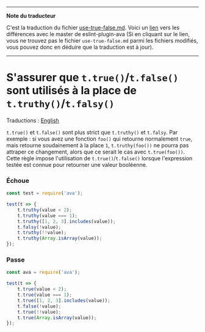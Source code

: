 ___
**Note du traducteur**

C'est la traduction du fichier [use-true-false.md](https://github.com/avajs/eslint-plugin-ava/blob/master/docs/rules/use-true-false.md). Voici un [lien](https://github.com/avajs/eslint-plugin-ava/compare/7542453058c30ebbc79c7bfeb689492fce226d8f...master#diff-ddb8eec6553e62e35444366d67672f38) vers les différences avec le master de eslint-plugin-ava (Si en cliquant sur le lien, vous ne trouvez pas le fichier `use-true-false.md` parmi les fichiers modifiés, vous pouvez donc en déduire que la traduction est à jour).
___
# S'assurer que `t.true()`/`t.false()` sont utilisés à la place de `t.truthy()`/`t.falsy()`

Traductions : [English](https://github.com/avajs/eslint-plugin-ava/blob/master/docs/rules/use-true-false.md)

`t.true()` et `t.false()` sont plus strict que `t.truthy()` et `t.falsy`.
Par exemple : si vous avez une fonction `foo()` qui retourne normalement `true`, mais retourne soudainement à la place `1`, `t.truthy(foo())` ne pourra pas attraper ce changement, alors que ce serait le cas avec `t.true(foo())`.
Cette règle impose l'utilisation de `t.true()`/`t.false()` lorsque l'expression testée est connue pour retourner une valeur booléenne.

### Échoue

```js
const test = require('ava');

test(t => {
	t.truthy(value < 2);
	t.truthy(value === 1);
	t.truthy([1, 2, 3].includes(value));
	t.falsy(!value);
	t.truthy(!!value);
	t.truthy(Array.isArray(value));
});
```

### Passe

```js
const ava = require('ava');

test(t => {
	t.true(value < 2);
	t.true(value === 1);
	t.true([1, 2, 3].includes(value));
	t.false(!value);
	t.true(!!value);
	t.true(Array.isArray(value));
});
```
